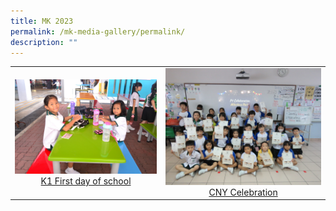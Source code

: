 ```yaml
---
title: MK 2023
permalink: /mk-media-gallery/permalink/
description: ""
---
```



|                 |                                     |
|:-------------:|:----------------:|
| ![](/images/P1%20First%20Day.jpg) <a href="https://photos.app.goo.gl/PyKMPJCmrF9AcY4q8" target="_blank"> K1 First day of school</a>      |![](/images/P1%20First%20Month.jpg)    <a href="https://photos.app.goo.gl/rnBk7s4tf6dJwfVY6" target="_blank"> CNY Celebration</a>
